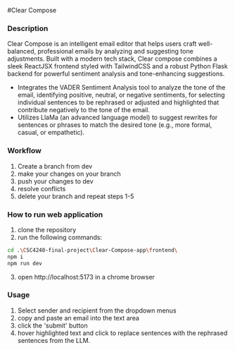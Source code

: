 #Clear Compose
### Description
Clear Compose is an intelligent email editor that helps users craft well-balanced, professional emails by analyzing and suggesting tone adjustments. Built with a modern tech stack, Clear compose combines a sleek ReactJSX frontend styled with TailwindCSS and a robust Python Flask backend for powerful sentiment analysis and tone-enhancing suggestions.
- Integrates the VADER Sentiment Analysis tool to analyze the tone of the email, identifying positive, neutral, or negative sentiments, for selecting individual sentences to be rephrased or adjusted and highlighted that contribute negatively to the tone of the email.
- Utilizes LlaMa (an advanced language model) to suggest rewrites for sentences or phrases to match the desired tone (e.g., more formal, casual, or empathetic).
### Workflow
1. Create a branch from dev
2. make your changes on your branch
3. push your changes to dev
4. resolve conflicts
5. delete your branch and repeat steps 1-5

### How to run web application
1) clone the repository
2) run the following commands:
```bash
cd .\CSC4240-final-project\Clear-Compose-app\frontend\
npm i
npm run dev
```
3) open http://localhost:5173 in a chrome browser
### Usage
1) Select sender and recipient from the dropdown menus
2) copy and paste an email into the text area
3) click the 'submit' button
4) hover highlighted text and click to replace sentences with the rephrased sentences from the LLM.


